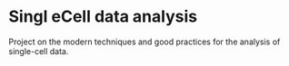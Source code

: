 # Singl eCell data analysis
Project on the modern techniques and good practices for the analysis of single-cell data.
